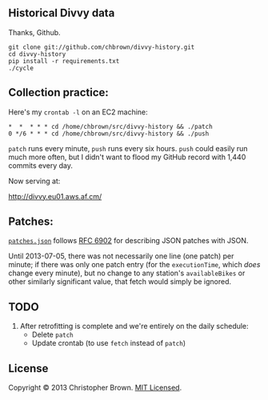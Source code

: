 ## Historical Divvy data

Thanks, Github.

    git clone git://github.com/chbrown/divvy-history.git
    cd divvy-history
    pip install -r requirements.txt
    ./cycle

## Collection practice:

Here's my `crontab -l` on an EC2 machine:

    *  *  * * * cd /home/chbrown/src/divvy-history && ./patch
    0 */6 * * * cd /home/chbrown/src/divvy-history && ./push

`patch` runs every minute, `push` runs every six hours.
`push` could easily run much more often, but I didn't want to flood my GitHub record with 1,440 commits every day.

Now serving at:

http://divvy.eu01.aws.af.cm/

## Patches:

[`patches.json`](patches.json) follows [RFC 6902](http://tools.ietf.org/html/rfc6902) for describing JSON patches with JSON.

Until 2013-07-05, there was not necessarily one line (one patch) per minute; if there was only one patch entry (for the `executionTime`, which *does* change every minute), but no change to any station's `availableBikes` or other similarly significant value, that fetch would simply be ignored.

## TODO

1. After retrofitting is complete and we're entirely on the daily schedule:
    * Delete `patch`
    * Update crontab (to use `fetch` instead of `patch`)

## License

Copyright © 2013 Christopher Brown. [MIT Licensed](LICENSE).
